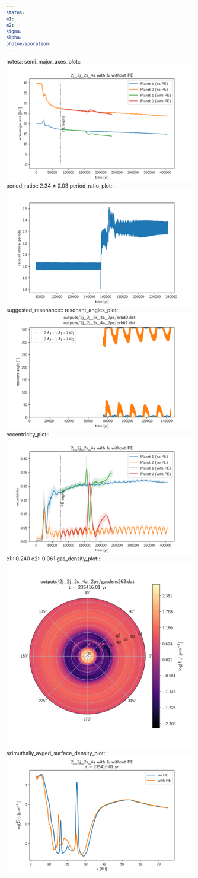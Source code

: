```yaml
---
status:
m1:
m2:
sigma:
alpha:
photoevaporation:
---
```


notes::
semi_major_axes_plot:: ![semi_major_axes_2j_2j_2s_4a_2pe.png](plots/semi_major_axes/semi_major_axes_2j_2j_2s_4a_2pe.png)
period_ratio:: 2.34 ± 0.03
period_ratio_plot:: ![period_ratio_2j_2j_2s_4a_2pe.png](plots/period_ratio/period_ratio_2j_2j_2s_4a_2pe.png)
suggested_resonance:: 
resonant_angles_plot:: ![resonant_angles_2j_2j_2s_4a_2pe.png](plots/resonant_angles/resonant_angles_2j_2j_2s_4a_2pe.png)
eccentricity_plot:: ![eccentricity_2j_2j_2s_4a_2pe.png](plots/eccentricity/eccentricity_2j_2j_2s_4a_2pe.png)
e1:: 0.240
e2:: 0.061
gas_density_plot:: ![gas_density_2j_2j_2s_4a_2pe.png](plots/gas_density/gas_density_2j_2j_2s_4a_2pe.png)
azimuthally_avged_surface_density_plot:: ![azimuthally_avged_surface_density_2j_2j_2s_4a_2pe.png](plots/azimuthally_avged_surface_density/azimuthally_avged_surface_density_2j_2j_2s_4a_2pe.png)
